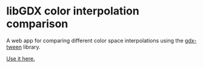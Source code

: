 # libGDX color interpolation comparison

A web app for comparing different color space interpolations using the [gdx-tween](https://github.com/CypherCove/gdx-tween)
library.

[Use it here.](https://cypherdare.github.io/ColorInterpolationComparison/)
